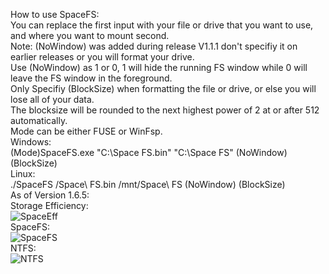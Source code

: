 How to use SpaceFS:  
You can replace the first input with your file or drive that you want to use, and where you want to mount second.  
Note: (NoWindow) was added during release V1.1.1 don't specifiy it on earlier releases or you will format your drive.  
Use (NoWindow) as 1 or 0, 1 will hide the running FS window while 0 will leave the FS window in the foreground.  
Only Specifiy (BlockSize) when formatting the file or drive, or else you will lose all of your data.  
The blocksize will be rounded to the next highest power of 2 at or after 512 automatically.  
Mode can be either FUSE or WinFsp.  
  Windows:  
    (Mode)SpaceFS.exe "C:\Space FS.bin" "C:\Space FS" (NoWindow) (BlockSize)  
  Linux:  
    ./SpaceFS /Space\ FS.bin /mnt/Space\ FS (NoWindow) (BlockSize)  
As of Version 1.6.5:  
Storage Efficiency:  
![SpaceEff](https://user-images.githubusercontent.com/46275713/213942347-c400bc6a-6e8d-42a5-8748-a5be8d45655d.png)  
SpaceFS:  
![SpaceFS](https://user-images.githubusercontent.com/46275713/218371555-be3fd2b6-2dc0-4e59-8502-be0e583b7396.png)  
NTFS:  
![NTFS](https://user-images.githubusercontent.com/46275713/218371590-5d0647e5-af09-47bf-87ca-533b2c29ab56.png)  
